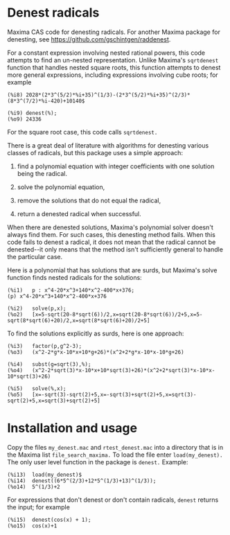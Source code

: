 # Denest radicals
 Maxima CAS code for denesting radicals. For another Maxima package for denesting, see https://github.com/gschintgen/raddenest.
 
 For a constant expression involving nested rational powers, this code attempts to find an un-nested representation. Unlike Maxima's `sqrtdenest` function that handles nested square roots, this function attempts to denest more general expressions, including expressions involving cube roots; for example
 ~~~
(%i8) 2028*(2*3^(5/2)*%i+35)^(1/3)-(2*3^(5/2)*%i+35)^(2/3)*(8*3^(7/2)*%i-420)+10140$

(%i9) denest(%);
(%o9) 24336
 ~~~
 For the square root case, this code calls `sqrtdenest.`
 
There is a great deal of literature with algorithms for denesting various classes of radicals, but this package uses a simple approach:

1. find a polynomial equation with integer coefficients with one solution being the radical.  

2. solve the polynomial equation, 

3. remove the solutions that do not equal the radical, 

4. return a denested radical when successful. 

When there are denested solutions, Maxima's polynomial solver doesn't always find them. For such cases, this denesting method fails. When this code fails to denest a radical, it does not mean that the radical cannot be denested--it only means that the method isn't sufficiently general to handle the particular case.

Here is a polynomial that has solutions that are surds, but Maxima's solve function
finds nested radicals for the solutions:

~~~
(%i1)	p : x^4-20*x^3+140*x^2-400*x+376;
(p)	x^4-20*x^3+140*x^2-400*x+376

(%i2)	solve(p,x);
(%o2)	[x=5-sqrt(20-8*sqrt(6))/2,x=sqrt(20-8*sqrt(6))/2+5,x=5-sqrt(8*sqrt(6)+20)/2,x=sqrt(8*sqrt(6)+20)/2+5]
~~~

To find the solutions explicitly as surds, here is one approach:
~~~
(%i3)	factor(p,g^2-3);
(%o3)	(x^2-2*g*x-10*x+10*g+26)*(x^2+2*g*x-10*x-10*g+26)

(%i4)	subst(g=sqrt(3),%);
(%o4)	(x^2-2*sqrt(3)*x-10*x+10*sqrt(3)+26)*(x^2+2*sqrt(3)*x-10*x-10*sqrt(3)+26)

(%i5)	solve(%,x);
(%o5)	[x=-sqrt(3)-sqrt(2)+5,x=-sqrt(3)+sqrt(2)+5,x=sqrt(3)-sqrt(2)+5,x=sqrt(3)+sqrt(2)+5]
~~~

# Installation and usage

Copy the files `my_denest.mac` and `rtest_denest.mac` into a directory that is in the Maxima list `file_search_maxima.`  To load the file enter `load(my_denest).` The only user level function in the package is `denest.`  Example:
~~~
(%i13)	load(my_denest)$
(%i14)	denest((6*5^(2/3)+12*5^(1/3)+13)^(1/3));
(%o14)	5^(1/3)+2
~~~
For expressions that don't denest or don't contain radicals, `denest` returns the input; for example
~~~
(%i15)	denest(cos(x) + 1);
(%o15)	cos(x)+1
~~~



 
